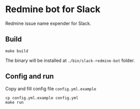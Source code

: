 # Redmine bot for Slack

Redmine issue name expender for Slack.

## Build

```
make build
```

The binary will be installed at `./bin/slack-redmine-bot` folder.

## Config and run

Copy and fill config file `config.yml.example`
```
cp config.yml.example config.yml
make run
```
